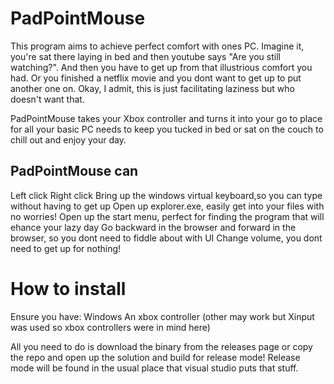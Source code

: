 # PadPointMouse

This program aims to achieve perfect comfort with ones PC. Imagine it, you're sat there laying in bed and then youtube says "Are you still watching?". And then you have to get up from that illustrious comfort you had. Or you finished a netflix movie and you dont want to get up to put another one on. Okay, I admit, this is just facilitating laziness but who doesn't want that.

PadPointMouse takes your Xbox controller and turns it into your go to place for all your basic PC needs to keep you tucked in bed or sat on the couch to chill out and enjoy your day. 

## PadPointMouse can

Left click
Right click
Bring up the windows virtual keyboard,so you can type without having to get up
Open up explorer.exe, easily get into your files with no worries!
Open up the start menu, perfect for finding the program that will ehance your lazy day
Go backward in the browser and forward in the browser, so you dont need to fiddle about with UI 
Change volume, you dont need to get up for nothing!


# How to install

Ensure you have:
  Windows
  An xbox controller (other may work but Xinput was used so xbox controllers were in mind here)

All you need to do is download the binary from the releases page or copy the repo and open up the solution and build for release mode! Release mode will be found in the usual place that visual studio puts that stuff. 


